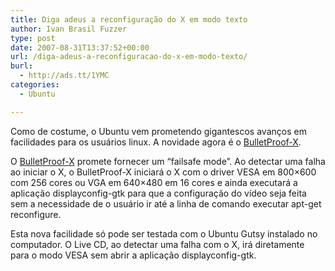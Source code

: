 ```yaml
---
title: Diga adeus a reconfiguração do X em modo texto
author: Ivan Brasil Fuzzer
type: post
date: 2007-08-31T13:37:52+00:00
url: /diga-adeus-a-reconfiguracao-do-x-em-modo-texto/
burl:
  - http://ads.tt/1YMC
categories:
  - Ubuntu

---
```

Como de costume, o Ubuntu vem prometendo gigantescos avanços em facilidades para os usuários linux. A novidade agora é o [BulletProof-X][1].

O [BulletProof-X][1] promete fornecer um &#8220;failsafe mode&#8221;. Ao detectar uma falha ao iniciar o X, o BulletProof-X iniciará o X com o driver VESA em 800&#215;600 com 256 cores ou VGA em 640&#215;480 em 16 cores e ainda executará a aplicação displayconfig-gtk para que a configuração do vídeo seja feita sem a necessidade de o usuário ir até a linha de comando executar apt-get reconfigure.

Esta nova facilidade só pode ser testada com o Ubuntu Gutsy instalado no computador. O Live CD, ao detectar uma falha com o X, irá diretamente para o modo VESA sem abrir a aplicação displayconfig-gtk.

 [1]: https://wiki.ubuntu.com/BulletProofX